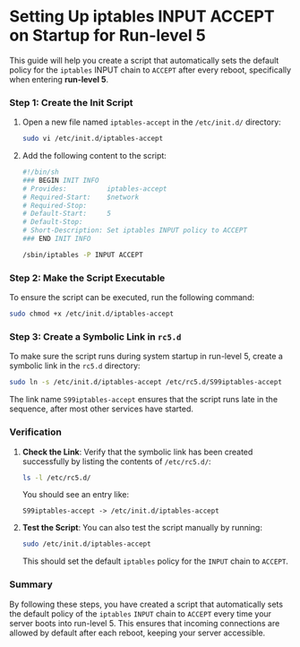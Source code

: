 # Setting Up iptables INPUT ACCEPT on Startup for Run-level 5

This guide will help you create a script that automatically sets the default policy for the `iptables` INPUT chain to `ACCEPT` after every reboot, specifically when entering **run-level 5**.

### Step 1: Create the Init Script

1. Open a new file named `iptables-accept` in the `/etc/init.d/` directory:
   ```bash
   sudo vi /etc/init.d/iptables-accept
   ```

2. Add the following content to the script:
   ```sh
   #!/bin/sh
   ### BEGIN INIT INFO
   # Provides:          iptables-accept
   # Required-Start:    $network
   # Required-Stop:
   # Default-Start:     5
   # Default-Stop:
   # Short-Description: Set iptables INPUT policy to ACCEPT
   ### END INIT INFO

   /sbin/iptables -P INPUT ACCEPT
   ```

### Step 2: Make the Script Executable

To ensure the script can be executed, run the following command:
```bash
sudo chmod +x /etc/init.d/iptables-accept
```

### Step 3: Create a Symbolic Link in `rc5.d`

To make sure the script runs during system startup in run-level 5, create a symbolic link in the `rc5.d` directory:
```bash
sudo ln -s /etc/init.d/iptables-accept /etc/rc5.d/S99iptables-accept
```
The link name `S99iptables-accept` ensures that the script runs late in the sequence, after most other services have started.

### Verification

1. **Check the Link**: Verify that the symbolic link has been created successfully by listing the contents of `/etc/rc5.d/`:
   ```bash
   ls -l /etc/rc5.d/
   ```
   You should see an entry like:
   ```
   S99iptables-accept -> /etc/init.d/iptables-accept
   ```

2. **Test the Script**: You can also test the script manually by running:
   ```bash
   sudo /etc/init.d/iptables-accept
   ```
   This should set the default `iptables` policy for the `INPUT` chain to `ACCEPT`.

### Summary

By following these steps, you have created a script that automatically sets the default policy of the `iptables` `INPUT` chain to `ACCEPT` every time your server boots into run-level 5. This ensures that incoming connections are allowed by default after each reboot, keeping your server accessible.

